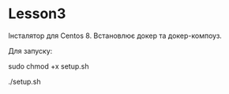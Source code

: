 # Lesson3

Інсталятор для Centos 8. Встановлює докер та докер-компоуз.

Для запуску:

  sudo chmod +x setup.sh
  
  ./setup.sh
